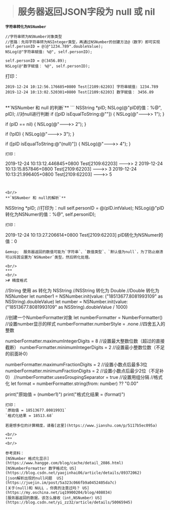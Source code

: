># 服务器返回JSON字段为 null 或 nil

**`字符串转化为NSNumber`**
```
//字符串转为NSNumber对象类型
//思路：先将字符串转为NSInteger类型，再通过NSNumber的创建方法@（数字）即可实现
self.personID = @(@"1234.789".doubleValue);
NSLog(@"字符串赋值: %@", self.personID);

self.personID = @(3456.89);
NSLog(@"数字赋值： %@", self.personID);
```
打印：
```
2019-12-24 10:12:56.176685+0800 Test[2109:62203] 字符串赋值: 1234.789
2019-12-24 10:13:02.520301+0800 Test[2109:62203] 数字赋值： 3456.89
```

<br/>
**`NSNumber 和 null 的判断`**
```
NSString *pID;
NSLog(@"pID的值：%@", pID);
//对null进行判断
if ([pID isEqualToString:@""]) {
    NSLog(@"--->> 1");
}

if (pID == nil) {
    NSLog(@"--->> 2");
}

if (!pID) {
    NSLog(@"--->> 3");
}

if ([pID isEqualToString:@"(null)"]) {
     NSLog(@"--->> 4");
}
```
打印：
```
2019-12-24 10:13:12.446845+0800 Test[2109:62203] --->> 2
2019-12-24 10:13:15.857846+0800 Test[2109:62203] --->> 3
2019-12-24 10:13:21.996405+0800 Test[2109:62203] --->> 5
```


<br/>
**`NSNumber 和 null的解析`**
```
NSString *pID;  //打印为：null
self.personID = @(pID.intValue);
NSLog(@"pID转化为NSNumer的值：%@", self.personID);
```
打印：
```
2019-12-24 10:13:27.206614+0800 Test[2109:62203] pID转化为NSNumer的值：0

```
&emsp;  服务器返回的数值可能为`字符串`、`数值类型`、`默认值为null`，为了防止崩溃可以将其设置为`NSNumber`类型，然后转化处理。

<br/>
***
<br/>
># 精度格式
```
//String 使用 as 转化为 NSString
//NSString 转化为 Double
//Double 转化为 NSNumber
let number1 = NSNumber.init(value: ("18513677.8081993109" as NSString).doubleValue)
let number = NSNumber.init(value: ("18513677.8081993109" as NSString).doubleValue / 1000)

//创建一个NumberFormatter对象
let numberFormatter = NumberFormatter()
//设置number显示的样式
numberFormatter.numberStyle = .none //四舍五入的整数

numberFormatter.maximumIntegerDigits = 8    //设置最大整数位数（超过的直接截断）
numberFormatter.minimumIntegerDigits = 2    //设置最小整数位数（不足的前面补0）

numberFormatter.maximumFractionDigits = 2   //设置小数点后最多3位
numberFormatter.minimumFractionDigits = 2   //设置小数点后最少2位（不足补0）
//numberFormatter.usesGroupingSeparator = true //设置用组分隔
//格式化
let format = numberFormatter.string(from: number) ?? "0.00"

print("原始值 = \(number1)")
print("格式化结果 = \(format)")
```
打印：
`原始值 = 18513677.80819931`
`格式化结果 = 18513.68`

若是想多位的计算精度，请看[这里](https://www.jianshu.com/p/5117b5ec095a)

<br/>
***
<br/>

参考资料：
[NSNumber 格式化显示](https://www.hangge.com/blog/cache/detail_2086.html)
[NSNumberFormatter 数字格式化 US](https://blog.csdn.net/yaojinhai06/article/details/89372062)
[json解析出现的null问题  US](https://juejin.im/post/5a323c066fb9a0452405da7c)
[关于(null)和 NULL ，你真的注意过吗？ US](https://my.oschina.net/iq19900204/blog/408034)
[服务器返回的数据，该怎么接收（int,NSNumber）US](https://blog.csdn.net/yi_zz32/article/details/50065945)
